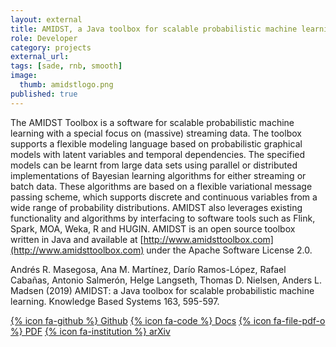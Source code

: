 ```yaml
---
layout: external
title: AMIDST, a Java toolbox for scalable probabilistic machine learning
role: Developer
category: projects
external_url: 
tags: [sade, rnb, smooth]
image:
  thumb: amidstlogo.png
published: true
---
```


The AMIDST Toolbox is a software for scalable probabilistic machine learning with a special
focus on (massive) streaming data. The toolbox supports a flexible modeling language
based on probabilistic graphical models with latent variables and temporal dependencies. The
specified models can be learnt from large data sets using parallel or distributed implementations
of Bayesian learning algorithms for either streaming or batch data. These algorithms are
based on a flexible variational message passing scheme, which supports discrete and continuous
variables from a wide range of probability distributions. AMIDST also leverages existing
functionality and algorithms by interfacing to software tools such as Flink, Spark, MOA,
Weka, R and HUGIN. AMIDST is an open source toolbox written in Java and available at
[http://www.amidsttoolbox.com](http://www.amidsttoolbox.com) under the Apache Software License 2.0.


Andrés R. Masegosa, Ana M. Martínez, Darío Ramos-López, Rafael Cabañas,
  Antonio Salmerón, Helge Langseth, Thomas D. Nielsen, Anders L. Madsen (2019)
  AMIDST: a Java toolbox for scalable probabilistic machine learning.
  Knowledge Based Systems 163, 595-597.

[{% icon fa-github %} Github](https://github.com/amidst/toolbox) [{% icon fa-code %} Docs](http://www.amidsttoolbox.com)  [{% icon fa-file-pdf-o %} PDF](https://www.sciencedirect.com/science/article/pii/S0950705118304702) [{% icon fa-institution %} arXiv](https://arxiv.org/pdf/1704.01427)

